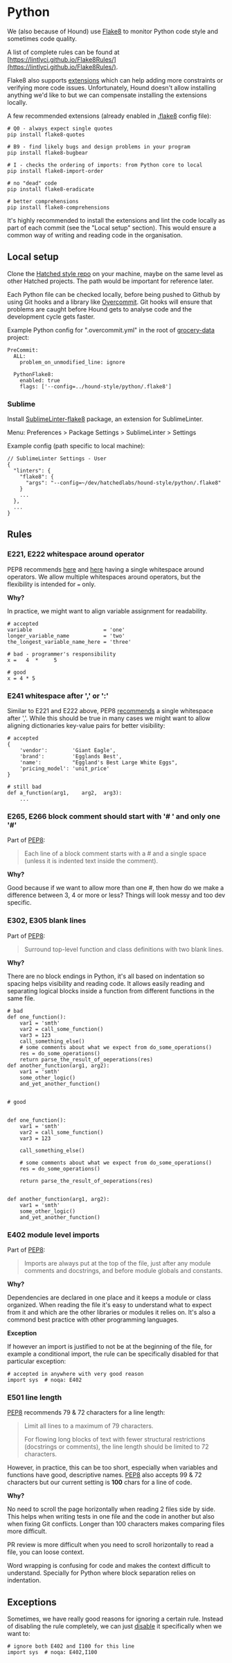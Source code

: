 # Python

We (also because of Hound) use [Flake8](http://flake8.pycqa.org/en/latest/) to monitor Python code style and sometimes code quality.

A list of complete rules can be found at [https://lintlyci.github.io/Flake8Rules/](https://lintlyci.github.io/Flake8Rules/).

Flake8 also supports [extensions](https://github.com/DmytroLitvinov/awesome-flake8-extensions) which can help adding more constraints or verifying more code issues. Unfortunately, Hound doesn't allow installing anything we'd like to but we can compensate installing the extensions locally.

A few recommended extensions (already enabled in [.flake8](.flake8) config file):

```
# Q0 - always expect single quotes
pip install flake8-quotes

# B9 - find likely bugs and design problems in your program
pip install flake8-bugbear

# I - checks the ordering of imports: from Python core to local
pip install flake8-import-order

# no "dead" code
pip install flake8-eradicate

# better comprehensions
pip install flake8-comprehensions
```

It's highly recommended to install the extensions and lint the code locally as part of each commit (see the "Local setup" section). This would ensure a common way of writing and reading code in the organisation.

## Local setup

Clone the [Hatched style repo](https://github.com/hatchedlabs/hound-style) on your machine, maybe on the same level as other Hatched projects. The path would be important for reference later.

Each Python file can be checked locally, before being pushed to Github by using Git hooks and a library like [Overcommit](https://github.com/sds/overcommit). Git hooks will ensure that problems are caught before Hound gets to analyse code and the development cycle gets faster.

Example Python config for ".overcommit.yml" in the root of [grocery-data](https://github.com/hatchedlabs/grocery-data) project:

```
PreCommit:
  ALL:
    problem_on_unmodified_line: ignore

  PythonFlake8:
    enabled: true
    flags: ['--config=../hound-style/python/.flake8']
```

### Sublime

Install [SublimeLinter-flake8](https://github.com/SublimeLinter/SublimeLinter-flake8) package, an extension for SublimeLinter.

Menu: Preferences > Package Settings > SublimeLinter > Settings

Example config (path specific to local machine):

```
// SublimeLinter Settings - User
{
  "linters": {
    "flake8": {
      "args": "--config=~/dev/hatchedlabs/hound-style/python/.flake8"
    }
    ...
  },
  ...
}
```

## Rules

### E221, E222 whitespace around operator

PEP8 recommends [here](https://www.python.org/dev/peps/pep-0008/#other-recommendations) and [here](https://www.python.org/dev/peps/pep-0008/#pet-peeves) having a single whitespace around operators. We allow multiple whitespaces around operators, but the flexibility is intended for `=` only.

**Why?**

In practice, we might want to align variable assignment for readability.

```
# accepted
variable                       = 'one'
longer_variable_name           = 'two'
the_longest_variable_name_here = 'three'

# bad - programmer's responsibility
x =   4  *     5

# good
x = 4 * 5
```

### E241 whitespace after ',' or ':'

Similar to E221 and E222 above, PEP8 [recommends](https://www.python.org/dev/peps/pep-0008/#pet-peeves) a single whitespace after ','. While this should be true in many cases we might want to allow aligning dictionaries key-value pairs for better visibility:

```
# accepted
{
    'vendor':        'Giant Eagle',
    'brand':         'Egglands Best',
    'name':          "Eggland's Best Large White Eggs",
    'pricing_model': 'unit_price'
}

# still bad
def a_function(arg1,    arg2,  arg3):
    ...
```

### E265, E266 block comment should start with '# ' and only one '#'

Part of [PEP8](https://www.python.org/dev/peps/pep-0008/#block-comments):

> Each line of a block comment starts with a # and a single space (unless it is indented text inside the comment).

**Why?**

Good because if we want to allow more than one _#_, then how do we make a difference between 3, 4 or more or less? Things will look messy and too dev specific.

### E302, E305 blank lines

Part of [PEP8](https://www.python.org/dev/peps/pep-0008/#blank-lines):

> Surround top-level function and class definitions with two blank lines.

**Why?**

There are no block endings in Python, it's all based on indentation so spacing helps visibility and reading code. It allows easily reading and separating logical blocks inside a function from different functions in the same file.

```
# bad
def one_function():
    var1 = 'smth'
    var2 = call_some_function()
    var3 = 123
    call_something_else()
    # some comments about what we expect from do_some_operations()
    res = do_some_operations()
    return parse_the_result_of_oeperations(res)
def another_function(arg1, arg2):
    var1 = 'smth'
    some_other_logic()
    and_yet_another_function()


# good


def one_function():
    var1 = 'smth'
    var2 = call_some_function()
    var3 = 123

    call_something_else()

    # some comments about what we expect from do_some_operations()
    res = do_some_operations()

    return parse_the_result_of_oeperations(res)


def another_function(arg1, arg2):
    var1 = 'smth'
    some_other_logic()
    and_yet_another_function()
```

### E402 module level imports

Part of [PEP8](https://www.python.org/dev/peps/pep-0008/#imports):

> Imports are always put at the top of the file, just after any module comments and docstrings, and before module globals and constants.

**Why?**

Dependencies are declared in one place and it keeps a module or class organized. When reading the file it's easy to understand what to expect from it and which are the other libraries or modules it relies on. It's also a commond best practice with other programming languages.

**Exception**

If however an import is justified to not be at the beginning of the file, for example a conditional import, the rule can be specifically disabled for that particular exception:

```
# accepted in anywhere with very good reason
import sys  # noqa: E402
```

### E501 line length

[PEP8](https://www.python.org/dev/peps/pep-0008/#maximum-line-length) recommends 79 & 72 characters for a line length:

>Limit all lines to a maximum of 79 characters.
>
>For flowing long blocks of text with fewer structural restrictions (docstrings or comments), the line length should be limited to 72 characters.

However, in practice, this can be too short, especially when variables and functions have good, descriptive names. [PEP8](https://www.python.org/dev/peps/pep-0008/#maximum-line-length) also accepts 99 & 72 characters but our current setting is **100** chars for a line of code.

**Why?**

No need to scroll the page horizontally when reading 2 files side by side. This helps when writing tests in one file and the code in another but also when fixing Git conflicts. Longer than 100 characters makes comparing files more difficult.

PR review is more difficult when you need to scroll horizontally to read a file, you can loose context.

Word wrapping is confusing for code and makes the context difficult to understand. Specially for Python where block separation relies on indentation.

## Exceptions

Sometimes, we have really good reasons for ignoring a certain rule. Instead of disabling the rule completely, we can just [disable](https://flake8.pycqa.org/en/3.7.7/user/violations.html?highlight=ignore#in-line-ignoring-errors) it specifically when we want to:

```
# ignore both E402 and I100 for this line
import sys  # noqa: E402,I100
```
